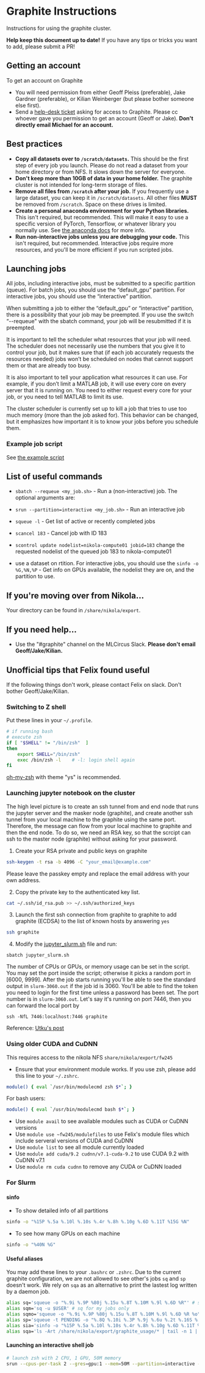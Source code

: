 # Graphite Instructions
Instructions for using the graphite cluster.

**Help keep this document up to date!** If you have any tips or tricks you want to add, please submit a PR!

## Getting an account
To get an account on Graphite
- You will need permission from either Geoff Pleiss (preferable), Jake Gardner (preferable), or Kilian Weinberger (but please bother someone else first).
- Send a [help-desk ticket](https://it.cornell.edu/coecis) asking for access to Graphite.
  Please cc whoever gave you permission to get an account (Geoff or Jake).
  **Don't directly email Michael for an account.**

## Best practices
- **Copy all datasets over to `/scratch/datasets`.**
  This should be the first step of every job you launch.
  Please do not read a dataset from your home directory or from NFS.
  It slows down the server for everyone.
- **Don't keep more than 10GB of data in your home folder.** 
  The graphite cluster is not intended for long-term storage of files.
- **Remove all files from `/scratch` after your job.** 
  If you frequently use a large dataset, you can keep it in `/scratch/datasets`.
  All other files **MUST** be removed from `/scratch`.
  Space on these drives is limited.
- **Create a personal anaconda environment for your Python libraries.** 
  This isn't required, but recommended.
  This will make it easy to use a specific version of PyTorch, Tensorflow, or whatever library you normally use.
  See [the anaconda docs](https://conda.io/docs/user-guide/tasks/manage-environments.html) for more info.
- **Run non-interactive jobs unless you are debugging your code.** 
  This isn't required, but recommended.
  Interactive jobs require more resources, and you'll be more efficient if you run scripted jobs.

## Launching jobs
All jobs, including interactive jobs, must be submitted to a specific partition (queue). For batch jobs, you should use the “default_gpu” partition.
For interactive jobs, you should use the “interactive” partition.

When submitting a job to either the “default_gpu” or “interactive” partition, there is a possibility that your job may be preempted.
If you use the switch “--requeue" with the sbatch command, your job will be resubmitted if it is preempted.

It is important to tell the scheduler what resources that your job will need.
The scheduler does not necessarily use the numbers that you give it to control your job, but it makes sure that (if each job accurately requests the resources needed) jobs won’t be scheduled on nodes that cannot support them or that are already too busy.

It is also important to tell your application what resources it can use.
For example, if you don’t limit a MATLAB job, it will use every core on every server that it is running on.
You need to either request every core for your job, or you need to tell MATLAB to limit its use.

The cluster scheduler is currently set up to kill a job that tries to use too much memory (more than the job asked for).
This behavior can be changed, but it emphasizes how important it is to know your jobs before you schedule them.

### Example job script
See [the example script](./example_script.sh)
 
## List of useful commands
- `sbatch --requeue <my_job.sh>` - Run a (non-interactive) job. The optional arguments are:

- `srun --partition=interactive <my_job.sh>` - Run an interactive job
- `squeue -l` - Get list of active or recently completed jobs
- `scancel 183` - Cancel job with ID 183
- `scontrol update nodelist=nikola-compute01 jobid=183` change the requested nodelist of the queued job 183 to nikola-compute01
- use a dataset on rtition. For interactive jobs, you should use the `sinfo -o %G,%N,%P` - Get info on GPUs available, the nodelist they are on, and the partition to use.

## If you're moving over from Nikola...
Your directory can be found in `/share/nikola/export`.

## If you need help...
- Use the "#graphite" channel on the MLCircus Slack. **Please don't email Geoff/Jake/Kilian.**


## Unofficial tips that Felix found useful
If the following things don't work, please contact Felix on slack. Don't bother Geoff/Jake/Kilian.

### Switching to Z shell
Put these lines in your `~/.profile`.
```sh
# if running bash
# execute zsh
if [ "$SHELL" != "/bin/zsh"  ]
then
    export SHELL="/bin/zsh"
    exec /bin/zsh -l    # -l: login shell again
fi
```
[oh-my-zsh](https://github.com/robbyrussell/oh-my-zsh) with theme "ys" is recommended.

### Launching jupyter notebook on the cluster
The high level picture is to create an ssh tunnel from and end node that runs the jupyter server and the masker node (graphite), and create another ssh tunnel from your local machine to the graphite using the same port. Therefore, the message can flow from your local machine to graphite and then the end node.
To do so, we need an RSA key, so that the scrcipt can ssh to the master node (graphite) without asking for your password.

1. Create your RSA private and public keys on graphite
```sh
ssh-keygen -t rsa -b 4096 -C "your_email@example.com"
```
Please leave the passkey empty and replace the email address with your own address.

2. Copy the private key to the authenticated key list.
```sh
cat ~/.ssh/id_rsa.pub >> ~/.ssh/authorized_keys
```

3. Launch the first ssh connection from graphite to graphite to add graphite (ECDSA) to the list of known hosts by answering `yes`
```sh
ssh graphite 
```

4. Modify the [jupyter\_slurm.sh](./jupyter_slurm.sh) file and run:
```
sbatch jupyter_slurm.sh

```
The number of CPUs or GPUs, or memory usage can be set in the script.
You may set the port inside the script; otherwise it picks a random port in [6000, 9999].
After the job starts running you'll be able to see the standard output in `slurm-3060.out` if the job id is 3060. You'll be able to find the token you need to login for the first time unless a password has been set.
The port number is in `slurm-3060.out`. Let's say it's running on port 7446, then you can forward the local port by
```
ssh -NfL 7446:localhost:7446 graphite
```

Reference: [Utku's post](https://evcu.github.io/notes/port-forwarding/)

### Using older CUDA and CuDNN
This requires access to the nikola NFS `share/nikola/export/fw245`
- Ensure that your environment module works. If you use zsh, please add this line to your `~/.zshrc`.
```sh
module() { eval `/usr/bin/modulecmd zsh $*`; }
```
For bash users:
```sh
module() { eval `/usr/bin/modulecmd bash $*`; }
```
- Use `module avail` to see available modules such as CUDA or CuDNN versions
- Use `module use ~fw245/modulefiles` to use Felix's module files which include serveral versions of CUDA and CuDNN
- Use `module list` to see all module currently loaded
- Use `module add cuda/9.2 cudnn/v7.1-cuda-9.2` to use CUDA 9.2 with CuDNN v7.1 
- Use `module rm cuda cudnn` to remove any CUDA or CuDNN loaded

### For Slurm
#### sinfo
- To show detailed info of all partitions
```sh
sinfo -o "%15P %.5a %.10l %.10s %.4r %.8h %.10g %.6D %.11T %15G %N"
```
- To see how many GPUs on each machine
```sh
sinfo -o "%40N %G"
```

#### Useful aliases
You may add these lines to your `.bashrc` or `.zshrc`.
Due to the current graphite configuration, we are not allowed to see other's jobs `sq` and `sp` doesn't work. 
We rely on `sqa` as an alternative to print the lastest log written by a daemon job.
```sh
alias sq='squeue -o "%.9i %.9P %80j %.15u %.8T %.10M %.9l %.6D %R"' # squeue with some addition info
alias sqm='sq -u $USER' # sq for my jobs only
alias sqmo='squeue -o "%.9i %.9P %80j %.15u %.8T %.10M %.9l %.6D %R %o" -u $USER' # sqm + showing the command as well
alias sp='squeue -t PENDING -o "%.8Q %.10i %.3P %.9j %.6u %.2t %.16S %.10M %.10l %.5D %.12b %.2c %.4m %R" -S -t,-p,i | less -N ' # show all pending jobs
alias sia='sinfo -o "%15P %.5a %.10l %.10s %.4r %.8h %.10g %.6D %.11T %15G %N"'
alias sqa='ls -Art /share/nikola/export/graphite_usage/* | tail -n 1 | xargs cat'
```

#### Launching an interactive shell job
```sh
# launch zsh with 2 CPU, 1 GPU, 50M memory
srun --cpus-per-task 2 --gres=gpu:1 --mem=50M --partition=interactive --pty zsh
```
